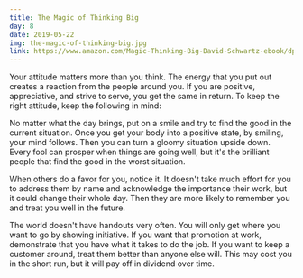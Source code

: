 ```yaml
---
title: The Magic of Thinking Big
day: 8
date: 2019-05-22
img: the-magic-of-thinking-big.jpg
link: https://www.amazon.com/Magic-Thinking-Big-David-Schwartz-ebook/dp/B00NGZIR92
---
```

Your attitude matters more than you think. The energy that you put out creates a
reaction from the people around you. If you are positive, appreciative, and
strive to serve, you get the same in return. To keep the right attitude, keep the
following in mind:

No matter what the day brings, put on a smile and try to find the good in the
current situation. Once you get your body into a positive state, by smiling,
your mind follows. Then you can turn a gloomy situation upside down. 
Every fool can prosper when things are going well, but it's the brilliant people
that find the good in the worst situation.

When others do a favor for you, notice it. It doesn't take much effort for you to
address them by name and acknowledge the importance their work, but it could
change their whole day. Then they are more likely to remember you and treat you
well in the future.

The world doesn't have handouts very often. You will only get where
you want to go by showing initiative. If you want that promotion at work,
demonstrate that you have what it takes to do the job. If you want to keep a
customer around, treat them better than anyone else will. This may cost you in
the short run, but it will pay off in dividend over time.
